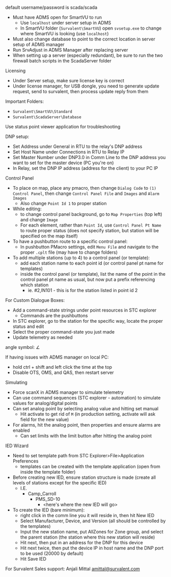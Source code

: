default username/password is scada/scada

- Must have ADMS open for SmartVU to run
	- Use `localhost` under server setup in ADMS
	- In SmartVU folder (`Survalent\SmartVU`) open `svsetup.exe` to change where SmartVU is looking (use `localhost`)
- Must also change database to point to the correct location in server setup of ADMS manager
- Run SrvAdjust in ADMS Manager after replacing server
- When setting up a server (especially redundant), be sure to run the two firewall batch scripts in the ScadaServer folder

Licensing
- Under Server setup, make sure license key is correct
- Under license manager, for USB dongle, you need to generate update request, send to survalent, then process update reply from them

Important Folders:
- `Survalent\SmartVU\Standard`
- `Survalent\ScadaServer\Database`

Use status point viewer application for troubleshooting

DNP setup:
- Set Address under General in RTU to the relay's DNP address
- Set Host Name under Connections in RTU to Relay IP
- Set Master Number under DNP3.0 in Comm Line to the DNP address you want to set for the master device (PC you're on)
- In Relay, set the DNP IP address (address for the client) to your PC IP

Control Panel
- To place on map, place any pmacro, then change `Dialog Code` to `(1) Control Panel`, then change `Control Panel File` and `Images`  and `Alarm Images`
	- Also change `Point Id 1` to proper station
- While editing:
	- to change control panel background, go to `Map Properties` (top left) and change `Image`
	- For each element, rather than `Point Id`, use `Control Panel Pt Name` to route proper status (does not specify station, but station will be specified on the map itself)
- To have a pushbutton route to a specific control panel:
	- In pushbutton PMacro settings, edit `Menu File` and navigate to the proper `.cplt` file (may have to change folders)
- To add multiple stations (up to 4) to a control panel (or template):
	- add each station name to each point id (or control panel pt name for templates)
	- inside the control panel (or template), list the name of the point in the control panel pt name as usual, but now put a prefix referencing which station
		- ie. #2,IN101 - this is for the station listed in point id 2

For Custom Dialogue Boxes:
- Add a command-state strings under point resources in STC explorer
	- Commands are the pushbuttons
- In STC explorer, go to the station for the specific way, locate the proper status and edit
- Select the proper command-state you just made
- Update telemetry as needed

angle symbol:
∠

If having issues with ADMS manager on local PC:
- hold ctrl + shift and left click the time at the top
- Disable OTS, OMS, and QAS, then restart server

Simulating
- Force scanX in ADMS manager to simulate telemetry
- Can use command sequences (STC explorer - automation) to simulate values for analog/digital points
- Can set analog point by selecting analog value and hitting set manual
	- Hit activate to get rid of `M` (in production setting, activate will ask field for the new value)
- For alarms, hit the analog point, then properties and ensure alarms are enabled
	- Can set limits with the limit button after hitting the analog point

IED Wizard
- Need to set template path from STC Explorer>File>Application Preferences
	- templates can be created with the template application (open from inside the template folder)
- Before creating new IED, ensure station structure is made (create all levels of stations except for the specific IED)
	- I.E.
		- Camp_Carroll
			- PMS_SD-10
				- <here's where the new IED will go>
- To create the IED (bare minimum):
	- right click in the comm line you it will reside in, then hit New IED
	- Select Manufacturer, Device, and Version (all should be controlled by the templates)
	- Input the new station name, put AllZones for Zone group, and select the parent station (the station where this new station will reside)
	- Hit next, then put in an address for the DNP for this device
	- Hit next twice, then put the device IP in host name and the DNP port to be used (20000 by default)
	- Hit Save IED

For Survalent Sales support: Anjali Mittal amittal@survalent.com